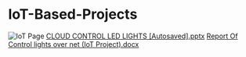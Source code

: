 # IoT-Based-Projects
![IoT Page](https://user-images.githubusercontent.com/85106967/202901099-a6fead9e-8451-4679-aaea-be018610f979.png)
[CLOUD CONTROL LED LIGHTS [Autosaved].pptx](https://github.com/Shivam5075455/IoT-Based-Projects/files/10049618/CLOUD.CONTROL.LED.LIGHTS.Autosaved.pptx)
[Report Of Control lights over net (IoT Project).docx](https://github.com/Shivam5075455/IoT-Based-Projects/files/10049620/Report.Of.Control.lights.over.net.IoT.Project.docx)
